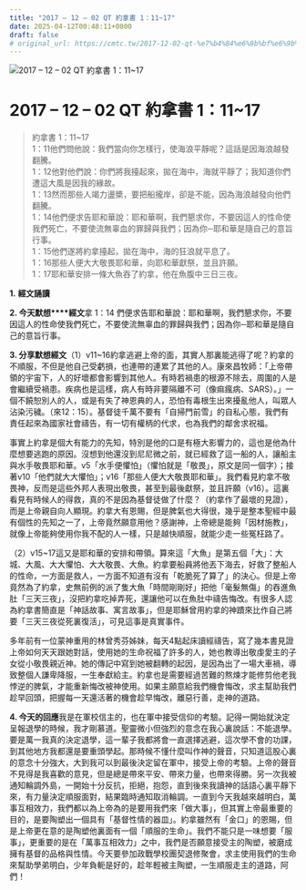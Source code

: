 ```yaml
---
title: "2017 – 12 – 02 QT 約拿書 1：11~17"
date: 2025-04-12T00:48:11+0800
draft: false
# original_url: https://cmtc.tw/2017-12-02-qt-%e7%b4%84%e6%8b%bf%e6%9b%b8-1%ef%bc%9a1117
---
```


![2017 – 12 – 02 QT 約拿書 1：11\~17](/images/qt.jpg   "2017 – 12 – 02 QT 約拿書 1：11\~17")

# 2017 – 12 – 02 QT 約拿書 1：11\~17

> 約拿書 1：11\~17  
> 1：11他們問他說：我們當向你怎樣行，使海浪平靜呢？這話是因海浪越發翻騰。  
> 1：12他對他們說：你們將我擡起來，拋在海中，海就平靜了；我知道你們遭這大風是因我的緣故。  
> 1：13然而那些人竭力盪槳，要把船攏岸，卻是不能，因為海浪越發向他們翻騰。  
> 1：14他們便求告耶和華說：耶和華啊，我們懇求你，不要因這人的性命使我們死亡，不要使流無辜血的罪歸與我們；因為你─耶和華是隨自己的意旨行事。  
> 1：15他們遂將約拿擡起，拋在海中，海的狂浪就平息了。  
> 1：16那些人便大大敬畏耶和華，向耶和華獻祭，並且許願。  
> 1：17耶和華安排一條大魚吞了約拿，他在魚腹中三日三夜。

**1.** **經文誦讀**

**2. 今天默想****經文**拿 1：14 們便求告耶和華說：耶和華啊，我們懇求你，不要因這人的性命使我們死亡，不要使流無辜血的罪歸與我們；因為你─耶和華是隨自己的意旨行事。

**3. 分享默想經文**（1）v11\~16約拿逃避上帝的面，其實人那裏能逃得了呢？約拿的不順服，不但是他自己受虧損，也連帶的連累了其他的人。康來昌牧師：「上帝帶領的宇宙下，人的好壞都會影響到其他人。有時若禍患的根源不除去，周圍的人是會繼續受禍患。疾病也是這樣，病人有時非要隔離不可（像痲瘋病、SARS）。」一個不饒恕別人的人，或是有失了神恩典的人，恐怕有毒根生出來擾亂他人，叫眾人沾染污穢。（來12：15）。基督徒千萬不要有「自掃門前雪」的自私心態，我們有責任起來為國家社會禱告，有一切有權柄的代求，也為我們的鄰舍求祝福。

事實上約拿是個大有能力的先知，特別是他的口是有極大影響力的，這也是他為什麼想要逃跑的原因。沒想到他還沒到尼尼微之前，就已經救了這一船的人，讓船主與水手敬畏耶和華。v5「水手便懼怕」（懼怕就是「敬畏」，原文是同一個字）；接著v10「他們就大大懼怕」；v16「那些人便大大敬畏耶和華」。我們看見約拿不敬畏神，反而是這些外邦人表現出敬畏，甚至到最後獻祭，並且許願（v16）。這裏看見有時候人的得救，真的不是因為基督徒做了什麼？（約拿作了最壞的見證），而是上帝親自向人顯現。約拿大有恩賜，但是脾氣也大得很，幾乎是整本聖經中最有個性的先知之一了，上帝竟然願意用他？感謝神，上帝總是能夠「因材施教」，就像上帝能夠使用你我不配的人一樣，只是越快順服，就能少走一些冤枉路了。

（2）v15\~17這又是耶和華的安排和帶領。算來這「大魚」是第五個「大」：大城、大風、大大懼怕、大大敬畏、大魚。約拿要船員將他丟下海去，好救了整船人的性命，一方面是救人，一方面不知道有沒有「乾脆死了算了」的決心。但是上帝竟然為了約拿，史無前例的派了隻大魚「時間剛剛好」把他「毫髮無傷」的吞進魚肚「三天三夜」，沒把約拿吃掉弄死，還讓他可以在魚肚中禱告悔改。有很多人認為約拿書簡直是「神話故事、寓言故事」，但是耶穌曾用約拿的神蹟來比作自己將要「三天三夜從死裏復活」，可見這事是真實事件。

多年前有一位蒙神重用的林曾秀芬姊妹，每天4點起床讀經禱告，寫了幾本書見證上帝如何天天跟她對話，使用她的生命祝福了許多的人，她也教導出敬虔愛主的子女從小敬畏親近神。她的傳記中寫到她被翻轉的起因，是因為出了一場大車禍，導致整個人謙卑降服，一生奉獻給主。約拿也是需要經過苦難的熬煉才能修剪他老我悖逆的脾氣，才能重新悔改被神使用。如果主願意給我們機會悔改，求主幫助我們趁早回頭，把握每一天還活著的機會趁早悔改，離惡行善，走神的道路。

**4. 今天的回應**我是在軍校信主的，也在軍中接受信仰的考驗。記得一開始就決定呈報退學的時候，我才剛慕道。聖靈微小但強烈的意念在我心裏說話：不能退學。要是萬一我真的決定退學，這一輩子我都將會一直選擇逃避，這次學不會的功課，到其他地方我都還是要重頭學起。那時候不懂什麼叫作神的聲音，只知道這股心裏的意念十分強大，大到我可以到最後決定留在軍中，接受上帝的考驗。上帝的聲音不見得是我喜歡的意見，但是總是帶來平安、帶來力量，也帶來得勝。另一次我被通知輪調外島，一開始十分反抗，拒絕，抱怨，直到後來我讀神的話語心裏平靜下來，有力量決定順服面對，結果臨時通知取消輪調。一直到今天我越來越明白，萬事互相效力，我們都以為上帝為的是要用我們來「做大事」，但其實上帝最重要的目的，是要陶塑出一個具有「基督性情的器皿」。約拿雖然有「金口」的恩賜，但是上帝更在意的是陶塑他裏面有一個「順服的生命」。我們不能只是一味想要「服事」，更重要的是在「萬事互相效力」之中，我們是否願意接受主的陶塑，被磨成擁有基督的品格與性情。今天要參加政戰學校團契退修聚會，求主使用我們的生命來幫助學弟明白，少年負軛是好的，趁年輕被主陶塑，一生順服走主的道路，阿們！